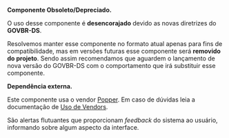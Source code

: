 <div class="br-message warning" role="alert">
<div class="icon" aria-label="Componente Obsoleto"><i class="fas fa-exclamation-triangle fa-lg" aria-hidden="true"></i></div>
<div class="content">
<p><strong>Componente Obsoleto/Depreciado.</strong></p>
<p>O uso desse componente é <strong>desencorajado</strong> devido as novas diretrizes do <strong>GOVBR-DS</strong>.</p>
<p>Resolvemos manter esse componente no formato atual apenas para fins de compatibilidade, mas em versões futuras esse componente será <strong>removido do projeto</strong>. Sendo assim recomendamos que aguardem o lançamento de nova versão do GOVBR-DS com o comportamento que irá substituir esse componente.</p>
</div>
</div>
</div>
<div class="br-message info" role="alert">
<div class="icon" aria-label="Informação"><i class="fas fa-info-circle fa-lg" aria-hidden="true"></i></div>
<div class="content">
<p><strong>Dependência externa.</strong></p>
<p>Este componente usa o vendor <a href="https://popper.js.org/">Popper</a>. Em caso de dúvidas leia a documentação de <a href="/guias/uso-de-vendors">Uso de Vendors</a>.</p>
</div>
</div>
</div>

São alertas flutuantes que proporcionam _feedback_ do sistema ao usuário, informando sobre algum aspecto da interface.
